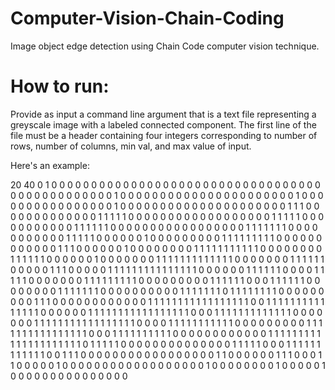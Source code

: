 # Computer-Vision-Chain-Coding
Image object edge detection using Chain Code computer vision technique. 

# How to run:
Provide as input a command line argument that is a text file representing a greyscale image with a labeled connected component.
The first line of the file must be a header containing four integers corresponding to number of rows, number of columns, min val, and max value of input.

Here's an example:

20 40 0 1
0 0 0 0 0 0 0 0 0 0 0 0 0 0 0 0 0 0 0 0 0 0 0 0 0 0 0 0 0 0 0 0 0 0 0 0 0 0 0 0 
0 0 0 0 0 0 0 1 0 0 0 0 0 0 0 0 0 0 0 0 0 0 0 0 0 0 0 0 0 0 1 0 0 0 0 0 0 0 0 0 
0 0 0 0 0 0 0 1 0 0 0 0 0 0 0 0 0 0 0 0 0 0 0 0 0 0 0 0 0 1 1 1 0 0 0 0 0 0 0 0 
0 0 0 0 0 1 1 1 1 1 0 0 0 0 0 0 0 0 0 0 0 0 0 0 0 0 0 0 1 1 1 1 1 0 0 0 0 0 0 0 
0 0 0 0 1 1 1 1 1 1 0 0 0 0 0 0 0 0 0 0 0 0 0 0 0 0 0 1 1 1 1 1 1 1 0 0 0 0 0 0 
0 0 0 0 0 1 1 1 1 1 0 0 0 0 0 0 1 0 0 0 0 0 0 0 0 0 1 1 1 1 1 1 1 1 1 0 0 0 0 0 
0 0 0 0 0 0 0 1 1 1 0 0 0 0 0 0 1 0 0 0 0 0 0 0 0 1 1 1 1 1 1 1 1 1 1 1 0 0 0 0 
0 0 0 0 1 1 1 1 1 1 0 0 0 0 0 0 1 0 0 0 0 0 0 0 1 1 1 1 1 1 1 1 1 1 1 1 1 0 0 0 
0 0 0 0 1 1 1 1 1 1 0 0 0 0 0 1 1 1 0 0 0 0 0 1 1 1 1 1 1 1 1 1 1 1 1 1 1 1 0 0 
0 0 0 0 1 1 1 1 1 1 0 0 0 0 1 1 1 1 1 0 0 0 0 0 0 0 1 1 1 1 1 1 1 1 1 0 0 0 0 0 
0 0 0 0 1 1 1 1 1 1 0 0 0 1 1 1 1 1 1 0 0 0 0 0 0 0 0 1 1 1 1 1 1 1 0 0 0 0 0 0 
0 0 0 0 1 1 1 1 1 1 1 0 1 1 1 1 1 1 1 1 0 0 0 0 0 0 0 0 0 1 1 1 0 0 0 0 0 0 0 0 
0 0 0 0 1 1 1 1 1 1 1 1 1 1 1 1 1 1 1 1 1 0 0 1 1 1 1 1 1 1 1 1 1 1 1 1 1 1 0 0 
0 0 0 0 1 1 1 1 1 1 1 1 1 1 1 1 1 1 1 1 1 0 0 0 1 1 1 1 1 1 1 1 1 1 1 1 1 0 0 0 
0 0 0 0 1 1 1 1 1 1 1 1 1 1 1 1 1 1 1 1 1 0 0 0 0 1 1 1 1 1 1 1 1 1 1 1 0 0 0 0
0 0 0 0 0 1 1 1 1 1 1 1 1 1 1 1 1 1 1 1 1 0 0 0 1 1 1 1 1 1 1 1 1 1 0 0 0 0 0 0 
0 0 0 0 0 0 1 1 1 1 1 1 1 1 1 1 1 1 1 1 1 1 1 1 1 1 1 0 1 1 1 1 1 0 0 0 0 0 0 0 
0 0 0 0 0 0 0 1 1 1 1 1 0 0 0 1 1 1 1 1 1 1 1 1 1 1 1 0 0 1 1 1 0 0 0 0 0 0 0 0 
0 0 0 0 0 0 0 0 0 1 1 0 0 0 0 0 0 1 1 1 0 0 0 1 1 0 0 0 0 0 1 0 0 0 0 0 0 0 0 0 
0 0 0 0 0 0 0 0 0 1 0 0 0 0 0 0 0 0 1 0 0 0 0 0 1 0 0 0 0 0 0 0 0 0 0 0 0 0 0 0 
